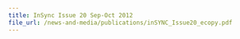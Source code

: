 ```yaml
---
title: InSync Issue 20 Sep-Oct 2012
file_url: /news-and-media/publications/inSYNC_Issue20_ecopy.pdf
---
```

